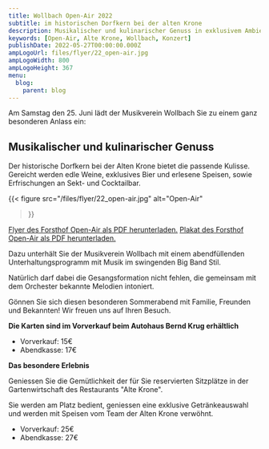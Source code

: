 ```yaml
---
title: Wollbach Open-Air 2022
subtitle: im historischen Dorfkern bei der alten Krone
description: Musikalischer und kulinarischer Genuss in exklusivem Ambiente.
keywords: [Open-Air, Alte Krone, Wollbach, Konzert]
publishDate: 2022-05-27T00:00:00.000Z
ampLogoUrl: files/flyer/22_open-air.jpg
ampLogoWidth: 800
ampLogoHeight: 367
menu:
  blog:
    parent: blog
---
```


Am Samstag den 25. Juni lädt der Musikverein Wollbach Sie zu einem ganz besonderen Anlass ein:

## Musikalischer und kulinarischer Genuss

Der historische Dorfkern bei der Alten Krone bietet die passende
Kulisse. Gereicht werden edle Weine, exklusives Bier und erlesene
Speisen, sowie Erfrischungen an Sekt- und Cocktailbar.

{{< figure src="/files/flyer/22_open-air.jpg"
           alt="Open-Air"
>}}

[Flyer des Forsthof Open-Air als PDF herunterladen.](/files/flyer/22_open-air.pdf)
[Plakat des Forsthof Open-Air als PDF herunterladen.](/files/flyer/22_open-air_plakat.pdf)

Dazu unterhält Sie der Musikverein Wollbach mit einem abendfüllenden
Unterhaltungsprogramm mit Musik im swingenden Big Band Stil.

Natürlich darf dabei die Gesangsformation nicht fehlen, die gemeinsam
mit dem Orchester bekannte Melodien intoniert.

Gönnen Sie sich diesen besonderen Sommerabend mit Familie, Freunden und Bekannten!
Wir freuen uns auf Ihren Besuch.

**Die Karten sind im Vorverkauf beim Autohaus Bernd Krug erhältlich**

- Vorverkauf: 15€
- Abendkasse: 17€

**Das besondere Erlebnis**

Geniessen Sie die Gemütlichkeit der für Sie reservierten Sitzplätze in der Gartenwirtschaft des Restaurants "Alte Krone".

Sie werden am Platz bedient, geniessen eine exklusive Getränkeauswahl und werden mit Speisen vom Team der Alten Krone verwöhnt.

- Vorverkauf: 25€
- Abendkasse: 27€
